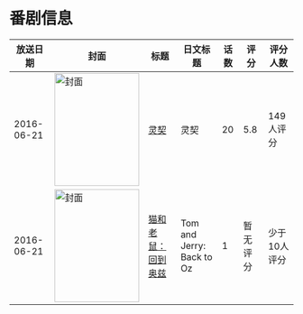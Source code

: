 # 番剧信息

|放送日期|封面|标题|日文标题|话数|评分|评分人数|
|---|---|---|---|---|---|---|
|2016-06-21|<img src="https://lain.bgm.tv/pic/cover/c/dc/64/175460_a48ll.jpg" alt="封面" style="width:150px;height:200px;object-fit:cover;">|[灵契](https://bangumi.tv/subject/175460)|灵契|20|5.8|149人评分|
|2016-06-21|<img src="https://lain.bgm.tv/pic/cover/c/79/98/222070_QG77q.jpg" alt="封面" style="width:150px;height:200px;object-fit:cover;">|[猫和老鼠：回到奥兹](https://bangumi.tv/subject/222070)|Tom and Jerry: Back to Oz|1|暂无评分|少于10人评分|
